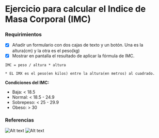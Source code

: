 # Ejercicio para calcular el Indice de Masa Corporal (IMC)

### Requirimientos

* [x] Añadir un formulario con dos cajas de texto y un botón. Una es la altura(cm) y la otra es el peso(kg)
* [x] Mostrar en pantalla el resultado de aplicar la fórmula de IMC.

```
IMC = peso / altura * altura

* EL IMX es el peso(en kilos) entre la altura(en metros) al cuadrado.
```

**Condiciones del IMC:**

* Baja: < 18.5
* Normal: < 18.5 - 24.9
* Sobrepeso: < 25 - 29.9 
* Obeso: > 30

### Referencias

![Alt text](https://t2.uc.ltmcdn.com/es/posts/0/5/0/como_calcular_el_indice_de_masa_corporal_7050_600.jpg)
![Alt text](https://static.tuasaude.com/media/article/me/dr/imc_15748_l.jpg)